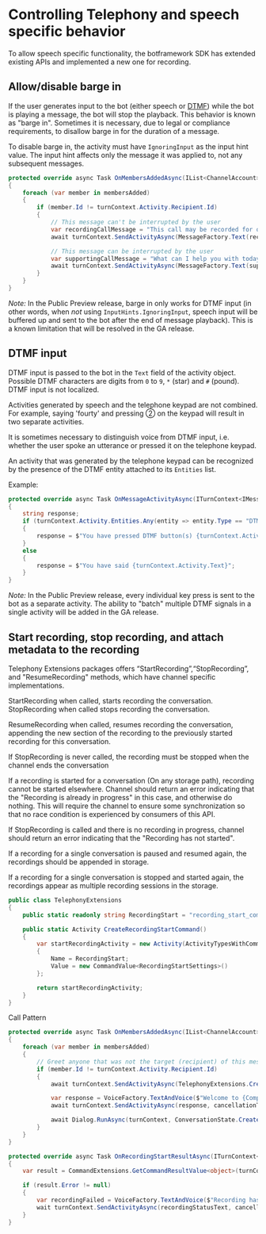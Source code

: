 # Controlling Telephony and speech specific behavior
To allow speech specific functionality, the botframework SDK has extended existing APIs and implemented a new one for recording.

## Allow/disable barge in
If the user generates input to the bot (either speech or [DTMF](https://en.wikipedia.org/wiki/Dual-tone_multi-frequency_signaling)) while the bot is playing a message, the bot will stop the playback. This behavior is known as "barge in". Sometimes it is necessary, due to legal or compliance requirements, to disallow barge in for the duration of a message.

To disable barge in, the activity must have `IgnoringInput` as the input hint value. The input hint affects only the message it was applied to, not any subsequent messages.

```csharp
protected override async Task OnMembersAddedAsync(IList<ChannelAccount> membersAdded, ITurnContext<IConversationUpdateActivity> turnContext, CancellationToken cancellationToken)
{
    foreach (var member in membersAdded)
    {
        if (member.Id != turnContext.Activity.Recipient.Id)
        {
            // This message can't be interrupted by the user
            var recordingCallMessage = "This call may be recorded for quality assurance purposes.";
            await turnContext.SendActivityAsync(MessageFactory.Text(recordingCallMessage, recordingCallMessage, InputHints.IgnoringInput), cancellationToken);

            // This message can be interrupted by the user
            var supportingCallMessage = "What can I help you with today?";
            await turnContext.SendActivityAsync(MessageFactory.Text(supportingCallMessage, supportingCallMessage), cancellationToken);
        }
    }
}
```

_Note:_ In the Public Preview release, barge in only works for DTMF input (in other words, when _not_ using `InputHints.IgnoringInput`, speech input will be buffered up and sent to the bot after the end of message playback). This is a known limitation that will be resolved in the GA release.

## DTMF input

DTMF input is passed to the bot in the `Text` field of the activity object. Possible DTMF characters are digits from `0` to `9`, `*` (star) and `#` (pound). DTMF input is not localized.

Activities generated by speech and the telephone keypad are not combined. For example, saying 'fourty' and pressing &#9313; on the keypad will result in two separate activities.

It is sometimes necessary to distinguish voice from DTMF input, i.e. whether the user spoke an utterance or pressed it on the telephone keypad. 

An activity that was generated by the telephone keypad can be recognized by the presence of the DTMF entity attached to its `Entities` list. 

Example:

```csharp
protected override async Task OnMessageActivityAsync(ITurnContext<IMessageActivity> turnContext, CancellationToken cancellationToken)
{
    string response;
    if (turnContext.Activity.Entities.Any(entity => entity.Type == "DTMF"))
    {
        response = $"You have pressed DTMF button(s) {turnContext.Activity.Text}";
    }
    else
    {
        response = $"You have said {turnContext.Activity.Text}";
    }
}
```
_Note:_ In the Public Preview release, every individual key press is sent to the bot as a separate activity. The ability to "batch" multiple DTMF signals in a single activity will be added in the GA release.

## Start recording, stop recording, and attach metadata to the recording
Telephony Extensions packages offers “StartRecording”,“StopRecording”, and "ResumeRecording" methods, which have channel specific implementations.

StartRecording when called, starts recording the conversation. StopRecording when called stops recording the conversation.

ResumeRecording when called, resumes recording the conversation, appending the new section of the recording to the previously started recording for this conversation.

If StopRecording is never called, the recording must be stopped when the channel ends the conversation

If a recording is started for a conversation (On any storage path), recording cannot be started elsewhere. Channel should return an error indicating that the "Recording is already in progress" in this case, and otherwise do nothing. This will require the channel to ensure some synchronization so that no race condition is experienced by consumers of this API.

If StopRecording is called and there is no recording in progress, channel should return an error indicating that the "Recording has not started".

If a recording for a single conversation is paused and resumed again, the recordings should be appended in storage.

If a recording for a single conversation is stopped and started again, the recordings appear as multiple recording sessions in the storage.

```csharp
public class TelephonyExtensions
{
    public static readonly string RecordingStart = "recording_start_command";

    public static Activity CreateRecordingStartCommand()
    {
        var startRecordingActivity = new Activity(ActivityTypesWithCommand.Command)
        {
            Name = RecordingStart;
            Value = new CommandValue<RecordingStartSettings>()
        };

        return startRecordingActivity;
    }
}
```

Call Pattern
```csharp
protected override async Task OnMembersAddedAsync(IList<ChannelAccount> membersAdded, ITurnContext<IConversationUpdateActivity> turnContext, CancellationToken cancellationToken)
{
    foreach (var member in membersAdded)
    {
        // Greet anyone that was not the target (recipient) of this message.
        if (member.Id != turnContext.Activity.Recipient.Id)
        {
            await turnContext.SendActivityAsync(TelephonyExtensions.CreateRecordingStartCommand(), cancellationToken);

            var response = VoiceFactory.TextAndVoice($"Welcome to {CompanyName}! This call may be recorded for quality assurance purposes.");
            await turnContext.SendActivityAsync(response, cancellationToken);

            await Dialog.RunAsync(turnContext, ConversationState.CreateProperty<DialogState>("DialogState"), cancellationToken);
        }
    }
}

protected override async Task OnRecordingStartResultAsync(ITurnContext<ICommandResultActivity> turnContext, CancellationToken cancellationToken)
{
    var result = CommandExtensions.GetCommandResultValue<object>(turnContext.Activity);

    if (result.Error != null)
    {
        var recordingFailed = VoiceFactory.TextAndVoice($"Recording has failed, but your call will continue.");
        wait turnContext.SendActivityAsync(recordingStatusText, cancellationToken);
    }
}
```
